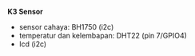 **K3 Sensor**
- sensor cahaya: BH1750 (i2c)
- temperatur dan kelembapan: DHT22 (pin 7/GPIO4)
- lcd (i2c)
